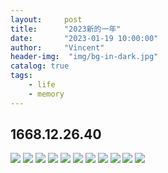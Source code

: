 ```yaml
---
layout:     post
title:      "2023新的一年"
date:       "2023-01-19 10:00:00"
author:     "Vincent"
header-img:  "img/bg-in-dark.jpg"
catalog: true
tags:
    - life
    - memory
---
```


##  1668.12.26.40

![](/img/lam/0.jpg)
![](/img/lam/1.jpg)
![](/img/lam/2.jpg)
![](/img/lam/3.jpg)
![](/img/lam/4.jpg)
![](/img/lam/4.2.jpg)
![](/img/lam/4.5.jpg)
![](/img/lam/5.jpg)
![](/img/lam/6.jpg)
![](/img/lam/7.jpg)
![](/img/lam/8.jpg)












